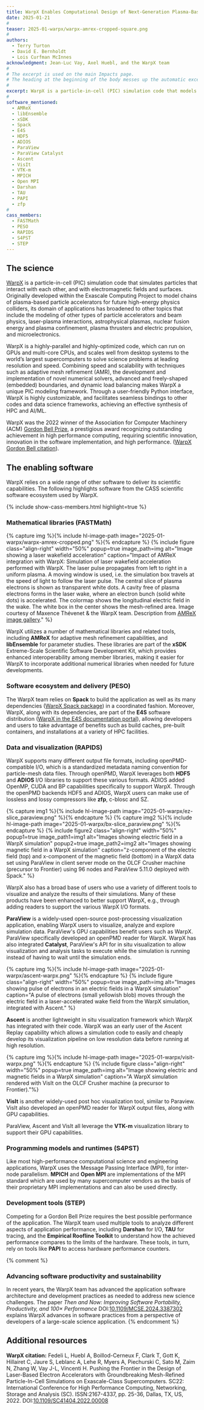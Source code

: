 ```yaml
---
title: WarpX Enables Computational Design of Next-Generation Plasma-Based Accelerators
date: 2025-01-21
#
teaser: 2025-01-warpx/warpx-amrex-cropped-square.png
#
authors:
  - Terry Turton
  - David E. Bernholdt
  - Lois Curfman McInnes
acknowledgment: Jean-Luc Vay, Axel Huebl, and the WarpX team
#
# The excerpt is used on the main Impacts page.
# The heading at the beginning of the body messes up the automatic excerpting process.
#  
excerpt: WarpX is a particle-in-cell (PIC) simulation code that models the motion of charged particles or plasma. WarpX is used to model chains of plasma-based particle accelerators for future high-energy physics colliders – table-top particle accelerators. These table-top accelerators can be used in both scientific and medical applications.
#
software_mentioned:
  - AMReX
  - libEnsemble
  - xSDK
  - Spack
  - E4S
  - HDF5
  - ADIOS
  - ParaView
  - ParaView Catalyst
  - Ascent
  - VisIt
  - VTK-m
  - MPICH
  - Open MPI
  - Darshan
  - TAU
  - PAPI
  - zfp
#
cass_members:
  - FASTMath
  - PESO
  - RAPIDS
  - S4PST
  - STEP
---
```

## The science

[WarpX](https://ecp-warpx.github.io/) is a particle-in-cell (PIC) simulation code that simulates particles that interact with each other, and with electromagnetic fields and surfaces. Originally developed within the Exascale Computing Project to model chains of plasma-based particle accelerators for future high-energy physics colliders, its domain of applications has broadened to other topics that include the modeling of other types of particle accelerators and beam physics, laser-plasma interactions, astrophysical plasmas, nuclear fusion energy and plasma confinement, plasma thrusters and electric propulsion, and microelectronics.

WarpX is a highly-parallel and highly-optimized code, which can run on GPUs and multi-core CPUs, and scales well from desktop systems to the world’s largest supercomputers to solve science problems at leading resolution and speed. Combining speed and scalability with techniques such as adaptive mesh refinement (AMR),  the development and implementation of novel numerical solvers, advanced and freely-shaped (embedded) boundaries, and dynamic load balancing makes WarpX a unique PIC modeling framework. Through a user-friendly Python interface, WarpX is highly customizable, and facilitates seamless bindings to other codes and data science frameworks, achieving an effective synthesis of HPC and AI/ML.

WarpX was the 2022 winner of the Association for Computer Machinery (ACM) [Gordon Bell Prize](https://awards.acm.org/bell), a prestigious award recognizing outstanding achievement in high performance computing, requiring scientific innovation, innovation in the software implementation, and high performance.  ([WarpX Gordon Bell citation](https://doi.org/10.1109/SC41404.2022.00008)).

## The enabling software

WarpX relies on a wide range of other software to deliver its scientific capabilities.  The following highlights software from the CASS scientific software ecosystem used by WarpX. 

{% include show-cass-members.html highlight=true %}

### Mathematical libraries (FASTMath)

{% capture img %}{% include hl-image-path image="2025-01-warpx/warpx-amrex-cropped.png" %}{% endcapture %}
{% include figure class="align-right" width="50%" popup=true image_path=img alt="Image showing a laser wakefield acceleration" caption="Impact of AMReX integration with WarpX: Simulation of laser wakefield acceleration performed with WarpX. The laser pulse propagates from left to right in a uniform plasma. A moving window is used, i.e. the simulation box travels at the speed of light to follow the laser pulse. The central slice of plasma electrons is shown as transparent white dots. A cavity free of plasma electrons forms in the laser wake, where an electron bunch (solid white dots) is accelerated. The colormap shows the longitudinal electric field in the wake. The white box in the center shows the mesh-refined area.  Image courtesy of Maxence Thévenet & the WarpX team.  Description from [AMReX image gallery](https://amrex-codes.github.io/amrex/gallery.html)." %}

WarpX utilizes a number of mathematical libraries and related tools, including **AMReX** for adaptive mesh refinement capabilities, and **libEnsemble** for parameter studies.  These libraries are part of the **xSDK** Extreme-Scale Scientific Software Development Kit, which provides enhanced interoperability among member libraries, making it easier for WarpX to incorporate additional numerical libraries when needed for future developments.

### Software ecosystem and delivery (PESO)

The WarpX team relies on **Spack** to build the application as well as its many dependencies ([WarpX Spack package](https://packages.spack.io/package.html?name=warpx)) in a coordinated fashion.  Moreover, WarpX, along with its dependencies, are part of the **E4S** software distribution ([WarpX in the E4S documentation portal](https://e4s-project.github.io/DocPortal.html?search=WARPX)), allowing developers and users to take advantage of benefits such as build caches, pre-built containers, and installations at a variety of HPC facilities.

### Data and visualization (RAPIDS)

WarpX supports many different output file formats, including openPMD-compatible I/O, which is a standardized metadata naming convention for particle-mesh data files.  Through openPMD, WarpX leverages both **HDF5** and **ADIOS** I/O libraries to support these various formats. ADIOS added OpenMP, CUDA and BP capabilities specifically to support WarpX. Through the openPMD backends HDF5 and ADIOS, WarpX users can make use of lossless and lossy compressors like **zfp**, c-blosc and SZ.

{% capture img1 %}{% include hl-image-path image="2025-01-warpx/ez-slice_paraview.png" %}{% endcapture %}
{% capture img2 %}{% include hl-image-path image="2025-01-warpx/bx-slice_paraview.png" %}{% endcapture %}
{% include figure2 class="align-right" width="50%"
  popup1=true image_path1=img1 alt="Images showing electric field in a WarpX simulation"
  popup2=true image_path2=img2 alt="Images showing magnetic field in a WarpX simulation"
  caption="z-component of the electric field (top) and x-component of the magnetic field (bottom) in a WarpX data set using ParaView in client server mode on the OLCF Crusher machine (precursor to Frontier) using 96 nodes and ParaView 5.11.0 deployed with Spack." %}

WarpX also has a broad base of users who use a variety of different tools to visualize and analyze the results of their simulations.  Many of these products have been enhanced to better support WarpX, e.g., through adding readers to support the various WarpX I/O formats.

**ParaView** is a widely-used open-source post-processing visualization application, enabling WarpX users to visualize, analyze and explore simulation data.  ParaView's GPU capabilities benefit users such as WarpX.  ParaView specifically developed an openPMD reader for WarpX. WarpX has also integrated **Catalyst**, ParaView's API for in situ visualization to allow visualization and analysis tasks to execute while the simulation is running instead of having to wait until the simulation ends.

{% capture img %}{% include hl-image-path image="2025-01-warpx/ascent-warpx.png" %}{% endcapture %}
{% include figure class="align-right" width="50%" popup=true image_path=img alt="Images showing pulse of electrons in an electric fields in a WarpX simulation" caption="A pulse of electrons (small yellowish blob) moves through the electric field in a laser-accelerated wake field from the WarpX simulation, integrated with Ascent." %}

**Ascent** is another lightweight in situ visualization framework which WarpX has integrated with their code.  WarpX was an early user of the Ascent Replay capability which allows a simulation code to easily and cheaply develop its visualization pipeline on low resolution data before running at high resolution.  

{% capture img %}{% include hl-image-path image="2025-01-warpx/visit-warpx.png" %}{% endcapture %}
{% include figure class="align-right" width="50%" popup=true image_path=img alt="Image showing electric and magnetic fields in a WarpX simulation" 
  caption="A WarpX simulation rendered with VisIt on the OLCF Crusher machine (a precursor to Frontier)."%}

**VisIt** is another widely-used post hoc visualization tool, similar to Paraview.  VisIt also developed an openPMD reader for WarpX output files, along with GPU capabilities.

ParaView, Ascent and VisIt all leverage the **VTK-m** visualization library to support their GPU capabilities.  

### Programming models and runtimes (S4PST)

Like most high-performance computational science and engineering applications, WarpX uses the Message Passing Interface (MPI), for inter-node parallelism.  **MPICH** and **Open MPI** are implementations of the MPI standard which are used by many supercomputer vendors as the basis of their proprietary MPI implementations and can also be used directly.

### Development tools (STEP)

Competing for a Gordon Bell Prize requires the best possible performance of the application.  The WarpX team used multiple tools to analyze different aspects of application performance, including **Darshan** for I/O, **TAU** for tracing, and the **Empirical Roofline Toolkit** to understand how the achieved performance compares to the limits of the hardware.  These tools, in turn, rely on tools like **PAPI** to access hardware performance counters.

{% comment %}
### Advancing software productivity and sustainability

In recent years, the WarpX team has advanced the application software architecture and development practices as needed to address new science challenges. The paper *Then and Now: Improving Software Portability, Productivity, and 100× Performance* DOI:[10.1109/MCSE.2024.3387302](https://doi.org/10.1109/MCSE.2024.3387302) explains WarpX advances in software practices from a perspective of developers of a large-scale science application.
{% endcomment %}

## Additional resources

**WarpX citation:** Fedeli L, Huebl A, Boillod-Cerneux F, Clark T, Gott K, Hillairet C, Jaure S, Leblanc A, Lehe R, Myers A, Piechurski C, Sato M, Zaim N, Zhang W, Vay J-L, Vincenti H. Pushing the Frontier in the Design of Laser-Based Electron Accelerators with Groundbreaking Mesh-Refined Particle-In-Cell Simulations on Exascale-Class Supercomputers. SC22: International Conference for High Performance Computing, Networking, Storage and Analysis (SC). ISSN:2167-4337, pp. 25-36, Dallas, TX, US, 2022. DOI:[10.1109/SC41404.2022.00008](https://doi.org/10.1109/SC41404.2022.00008)
